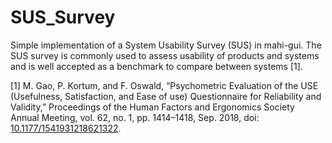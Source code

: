 # SUS_Survey
Simple implementation of a System Usability Survey (SUS) in mahi-gui. 
The SUS survey is commonly used to assess usability of products and systems and is well accepted as a benchmark to compare between systems [1].

[1] M. Gao, P. Kortum, and F. Oswald, “Psychometric Evaluation of the USE (Usefulness, Satisfaction, and Ease of use) Questionnaire for Reliability and Validity,” Proceedings of the Human Factors and Ergonomics Society Annual Meeting, vol. 62, no. 1, pp. 1414–1418, Sep. 2018, doi: [10.1177/1541931218621322](https://www.tandfonline.com/doi/full/10.1080/10447310802205776).
